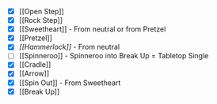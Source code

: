 - [x] [[Open Step]]
- [x] [[Rock Step]]
- [x] [[Sweetheart]] - From neutral or from Pretzel
- [x] [[Pretzel]]
- [x] *[[Hammerlock]]* - From neutral
- [ ] [[Spinneroo]] - Spinneroo into Break Up = Tabletop Single
- [x] [[Cradle]]
- [x] [[Arrow]]
- [x] [[Spin Out]] - From Sweetheart
- [x] [[Break Up]]